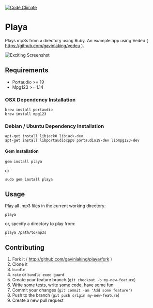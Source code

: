 [![Code Climate](https://codeclimate.com/github/gavinlaking/playa.png)](https://codeclimate.com/github/gavinlaking/playa)

# Playa

Plays mp3s from a directory using Ruby. An example app using Vedeu ( https://github.com/gavinlaking/vedeu ).

![Exciting Screenshot](https://raw.github.com/gavinlaking/playa/master/screenshot.png)


## Requirements

- Portaudio >= 19
- Mpg123 >= 1.14


### OSX Dependency Installation

    brew install portaudio
    brew install mpg123

### Debian / Ubuntu Dependency Installation

    apt-get install libjack0 libjack-dev
    apt-get install libportaudiocpp0 portaudio19-dev libmpg123-dev

#### Gem Installation

    gem install playa

or

    sudo gem install playa


## Usage

Play all .mp3 files in the current working directory:

    playa

or, specify a directory to play from:

    playa /path/to/mp3s


## Contributing

1. Fork it ( http://github.com/gavinlaking/playa/fork )
2. Clone it
3. `bundle`
4. `rake` or `bundle exec guard`
5. Create your feature branch (`git checkout -b my-new-feature`)
6. Write some tests, write some code, have some fun
7. Commit your changes (`git commit -am 'Add some feature'`)
8. Push to the branch (`git push origin my-new-feature`)
9. Create a new pull request
